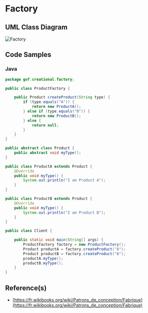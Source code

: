 # Factory

## UML Class Diagram

![Factory](https://upload.wikimedia.org/wikipedia/commons/0/0c/UML_DP_Fabrique.png "The Factory")

## Code Samples

### Java

```Java
package gof.creational.factory;

public class ProductFactory {

    public Product createProduct(String type) {
        if (type.equals("A")) {
            return new ProductA();
        } else if (type.equals("B")) {
            return new ProductB();
        } else {
            return null;
        }
    }
}

public abstract class Product {
    public abstract void myType();
}

public class ProductA extends Product {
    @Override
    public void myType() {
        System.out.println("I am Product A");
    }
}

public class ProductB extends Product {
    @Override
    public void myType() {
        System.out.println("I am Product B");
    }
}

public class Client {

    public static void main(String[] args) {
        ProductFactory factory = new ProductFactory();
        Product productA = factory.createProduct("A");
        Product productB = factory.createProduct("B");
        productA.myType();
        productB.myType();
    }
}
```

## Reference(s)

- [https://fr.wikibooks.org/wiki/Patrons_de_conception/Fabrique](https://fr.wikibooks.org/wiki/Patrons_de_conception/Fabrique)